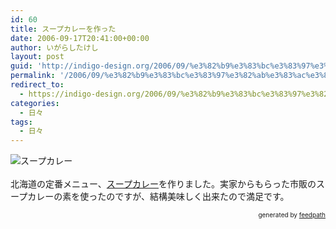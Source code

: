 ```yaml
---
id: 60
title: スープカレーを作った
date: 2006-09-17T20:41:00+00:00
author: いがらしたけし
layout: post
guid: 'http://indigo-design.org/2006/09/%e3%82%b9%e3%83%bc%e3%83%97%e3%82%ab%e3%83%ac%e3%83%bc%e3%82%92%e4%bd%9c%e3%81%a3%e3%81%9f/'
permalink: '/2006/09/%e3%82%b9%e3%83%bc%e3%83%97%e3%82%ab%e3%83%ac%e3%83%bc%e3%82%92%e4%bd%9c%e3%81%a3%e3%81%9f/'
redirect_to:
  - https://indigo-design.org/2006/09/%e3%82%b9%e3%83%bc%e3%83%97%e3%82%ab%e3%83%ac%e3%83%bc%e3%82%92%e4%bd%9c%e3%81%a3%e3%81%9f/
categories:
  - 日々
tags:
  - 日々
---
```

<img src="http://blog-imgs-29.fc2.com/a/r/m/armadillo75/060917a.jpg" alt="スープカレー" border="0"><br /><br />北海道の定番メニュー、<a href="http://ja.wikipedia.org/wiki/%E3%82%B9%E3%83%BC%E3%83%97%E3%82%AB%E3%83%AC%E3%83%BC">スープカレー</a>を作りました。実家からもらった市販のスープカレーの素を使ったのですが、結構美味しく出来たので満足です。<br />
<div style="text-align: right;font-size: 10px">
&nbsp;&nbsp;<span>generated by <a href="http://feedpath.jp">feedpath</a></span>
</div>